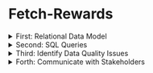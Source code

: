 # Fetch-Rewards


<details>

<summary>First: Relational Data Model</summary>

#### Review Existing Unstructured Data and Diagram a New Structured Relational Data Model

[ER Diagram](https://github.com/sakisakichen/Fetch-Rewards/blob/main/Fetch%20Rewards_ER.pdf)

</details>

<details>

<summary>Second: SQL Queries </summary>

#### Write queries that directly answer predetermined questions from a business stakeholder

##### Q1 What are the top 5 brands by receipts scanned for most recent month?

```sql
'''
CLARIFICATION: How to define top brand? 
               the most frequently purchased? or the most total spent or item qty?
                I assume the most frequently purchased item as top 
Note:
1. there are several null values in the receipt item table
1. based on the purchased qty to filter top 5 brands, only 2 record with item barcode in the recent month (2021-03) , and no brandname information 
'''    
    -- Q1-1 In the set query , I get the data in most recent month:2021-03 , only get 2 item_barcode B076FJ92M4 & B07BRRLSVC
        with cte as (
       SELECT
        b.item_barcode, to_char(DATESCANNED,'yyyy-mm') as DATESCANNED,
        sum(b.item_quantitypurchased) as purchase_qty
        from receipt a JOIN receipt_item b 
        ON a.receiptid = b.receiptid 
        group by 1,2
        order by DATESCANNED DESC
        )
            SELECT  cte.item_barcode,brand.brandname,brand.brandcode,DATESCANNED,purchase_qty
            FROM CTE
            left JOIN brand
            ON cte.item_barcode = brand.barcode 
         where DATESCANNED like '2021-03%'
        order by datescanned DESC;
```
![image](https://github.com/sakisakichen/Fetch-Rewards/assets/72574733/709f6152-3519-4912-9fb2-971f8ce048db)

##### Q2 How does the ranking of the top 5 brands by receipts scanned for the recent month compare to the ranking for the previous month?
```sql
 -- Q2-1 from the previous query, the most recent month is 2021/03, which I need to find the data in 2021/02
  with cte as (
       SELECT b.item_barcode, b.item_description,to_char(DATESCANNED,'yyyy-mm') as DATESCANNED,  sum(b.item_quantitypurchased) as purchase_qty
        from receipt a JOIN receipt_item b 
        ON a.receiptid = b.receiptid 
        group by 1,2,3
        order by DATESCANNED DESC
        )
            SELECT   cte.item_barcode,cte.item_description, brand.brandname,brand.brandcode,DATESCANNED,purchase_qty
            FROM CTE
            left JOIN brand
            ON cte.item_barcode = brand.barcode 
         where DATESCANNED like '2021-02%' 
        order by datescanned DESC,purchase_qty DESC;
        
select item_barcode,item_description 
FROM receipt_item
 ;
 -- Q2-2 From the query result, I fount out these 2 item_barcode B076FJ92M4 & B07BRRLSVC also on the list, but no further information about brandname or brandcode,
 -- there also item code listed in 2021/02, purchased qty between 5 and 4, if steakholder needs to find the name of the brand, I suggest to find the data in 2021/1
```
![image](https://github.com/sakisakichen/Fetch-Rewards/assets/72574733/d7ec493d-6125-4a5c-962e-b7d207fa0908)
![image](https://github.com/sakisakichen/Fetch-Rewards/assets/72574733/28d707f1-3034-431e-9935-69e80ed6fae9)


##### Q3 When considering average spend from receipts with 'rewardsReceiptStatus’ of ‘Accepted’ or ‘Rejected’, which is greater?
```sql
--  Status with Finshed is greater in Average spent 
-- Note: status with FINISHED AVG spent is 80.854305019
SELECT rewardsReceiptStatus, AVG(totalspent) as avg_spent
from receipt
where rewardsreceiptstatus= 'FINISHED'
group by 1;

-- Note: status with REJECTED AVG spent is 23.326056338
SELECT rewardsReceiptStatus, AVG(totalspent) as avg_spent
from receipt
where rewardsreceiptstatus= 'REJECTED'
group by 1;

```
##### Q4 When considering total number of items purchased from receipts with 'rewardsReceiptStatus’ of ‘Accepted’ or ‘Rejected’, which is greater?

```sql
- Since question asks the number of item purchased, in my assumption, some items with null barcode will be counted 
--  REJECTED number is 164
SELECT  count(receipt_item_pk) as cnt
FROM receipt a JOIN receipt_item b ON a.receiptID = b.receiptID 
where rewardsreceiptstatus= 'REJECTED'
;
-- What is accepted status?  including finished, pending, submitted? only finished status is 5918 ,  if these status included, the number cnt is 5967
SELECT  count(receipt_item_pk) as cnt
FROM receipt a JOIN receipt_item b ON a.receiptID = b.receiptID 
where rewardsreceiptstatus= 'FINISHED' 
-- OR rewardsreceiptstatus= 'SUBMITTED' 
-- OR rewardsreceiptstatus= 'PENDING' 
;

```
##### Q5 Which brand has the most spend among users who were created within the past 6 months?

```sql
-- Stpe 1: find the most recent user account create date 
-- Note: The most recent user created account is in 2021/2, the past 6 month is 2020/9- 2021/2
SELECT oid, CREATEDDATE
from users_flatten
order by CREATEDDATE DESC
;
-- Step 2: Find the user account created in the period and what receipt item they purchase  
with cte as (
SELECT b.userid, b.RECEIPTID,totalspent,RECEIPT_ITEM_PK,item_barcode, item_finalprice
from users_flatten a 
JOIN receipt b 
JOIN receipt_item c 
ON b.receiptid = c.receiptID
ON a.oid = b.userid
WHERE LEFT(CREATEDDATE, 7) BETWEEN '2020-09' AND '2021-02'
AND item_finalprice is not null
order by item_finalprice DESC 
) 
-- Step3:find the item barcode and corresponding brandcode& brand name
SELECT item_barcode,item_finalprice,
brandID, brandCode,
FROM cte
LEFT JOIN BRAND 
ON brand.barcode = cte.item_barcode
order by item_finalprice DESC


```

##### Q6 Which brand has the most transactions among users who were created within the past 6 months?

```sql
-- Q6:Which brand has the most transactions among users who were created within the past 6 months?
-- what is transaction?  points awarded by brand to user?

-- Step 1: Find the user account created in the period and what receipt item they purchase  
with cte as (
SELECT b.userid, b.RECEIPTID,totalspent,RECEIPT_ITEM_PK,item_barcode, REWARDSPRODUCTPARTNERID
from users_flatten a 
JOIN receipt b 
JOIN receipt_item c 
ON b.receiptid = c.receiptID
ON a.oid = b.userid
WHERE LEFT(CREATEDDATE, 7) BETWEEN '2020-09' AND '2021-02'
AND REWARDSPRODUCTPARTNERID is not null
) 
-- Step2: find the brand name in brand table 
SELECT b.brandID, brandname, count(*) as cnt 
from brand b
JOIN CTE 
ON b.cpg_ID = cte.REWARDSPRODUCTPARTNERID
GROUP BY 1,2
order by cnt DESC 
```
</details>


<details>

<summary>Third: Identify Data Quality Issues </summary>

#### Evaluate Data Quality Issues in the Data Provided
```sql
(1) Data quality issue when importing data 
    (1)-a. inconsistant data type
        -- bonus points earned is INT but point is FLOAT => BONUS POINT ALWAYS INT ?
        -- ITEM PRICE & ITEM final price should be float same as total spent 
        -- related date attributes should be timestamp 

    (1)-b. Attributes not standardized 
         when importing data from JSON file, there are some empty spaces or speacil character '$' in the attributes, and not consisitant with 
        lower/capital cases, it may causing data importing null value.

sample SQL
SELECT 
    JSON_DATA:_id.     "$oid"::VARCHAR AS receiptID,
    JSON_DATA:bonusPointsEarned::INT AS bonusPointsEarned,
    JSON_DATA:bonusPointsEarnedReason::STRING AS bonusPointsEarnedReason,
    JSON_DATA:createDate. "$date" ::NUMBER AS createDate,
    JSON_DATA:dateScanned. "$date" ::NUMBER AS dateScanned,
    JSON_DATA:finishedDate. "$date" ::NUMBER AS finishedDate,
    JSON_DATA:modifyDate. "$date" ::NUMBER AS modifyDate,
    JSON_DATA:pointsAwardedDate. "$date" ::NUMBER AS pointsAwardedDate,
    JSON_DATA:pointsEarned::FLOAT AS pointsEarned,
    JSON_DATA:purchaseDate. "$date" ::NUMBER AS purchaseDate,
    JSON_DATA:purchasedItemCount::INT AS purchasedItemCount,
    JSON_DATA:rewardsReceiptStatus::STRING AS rewardsReceiptStatus,
    JSON_DATA:totalSpent::FLOAT AS totalSpent,
    JSON_DATA:userId::VARCHAR AS userID


from FETCH_REWARDS.PUBLIC.RECEIPTS

```

```sql
(2) Missing Value Handling 
    (2)-a. item_barcode with null value in RECEIPT_ITEM table, need to verify if null value needs to fill with other value or ok with it.
            -- fill with other value
            SELECT IFNULL(item_barcode,0) as item_barcode

```

```sql
(3) Duplicated attributes
    (3)-a. item_finalprice & itemprice in RECEIPT_ITEM table got the identical data, need to verify if the finalprice should included tax 
```
```sql
(4) Recalculate Quantities and Total
    (4)-a. Verify purchasedItemCount and totalSpent based on corrected item list.

    SELECT a.receiptID , sum(b.item_finalprice)over(partition by a.receiptID) as sumprice, totalspent
    FROM receipt a 
    JOIN receipt_item b 
    ON a.receiptID = b.receiptID;

```
</details>
<details>

<summary>Forth: Communicate with Stakeholders </summary>

### Communicate with Stakeholders about Data concern

You can add text within a collapsed section. 

You can add an image or a code block, too.

```ruby
   puts "Hello World"
```

</details>
